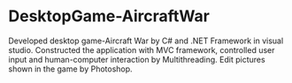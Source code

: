 # DesktopGame-AircraftWar
Developed desktop game-Aircraft War by C# and .NET Framework in visual studio. Constructed the application with MVC framework, controlled user input and human-computer interaction by Multithreading. Edit pictures shown in the game by Photoshop.
